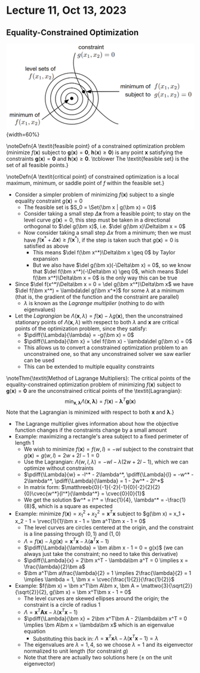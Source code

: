 # Lecture 11, Oct 13, 2023

## Equality-Constrained Optimization

![Illustration of equality-constrained optimization.](imgs/lec11_1.png){width=60%}

\noteDefn{A \textit{feasible point} of a constrained optimization problem (minimize $f(\bm x)$ subject to $\bm g(\bm x) = \bm 0$, $\bm h(\bm x) \geq \bm 0$) is any point $\bm x$ satisfying the constraints $\bm g(\bm x) = \bm 0$ and $\bm h(\bm x) \geq \bm 0$. \tcblower The \textit{feasible set} is the set of all feasible points.}

\noteDefn{A \textit{critical point} of constrained optimization is a local maximum, minimum, or saddle point of $f$ within the feasible set.}

* Consider a simpler problem of minimizing $f(\bm x)$ subject to a single equality constraint $g(\bm x) = 0$
	* The feasible set is $S_0 = \Set{\bm x | g(\bm x) = 0}$
	* Consider taking a small step $\Delta\bm x$ from a feasible point; to stay on the level curve $g(\bm x) = 0$, this step must be taken in a directional orthogonal to $\del g(\bm x)$, i.e. $\del g(\bm x)\Delta\bm x = 0$
	* Now consider taking a small step $\Delta x$ from a minimum; then we must have $f(\bm x^* + \Delta\bm x) \geq f(\bm x^*)$, if the step is taken such that $g(\bm x) = 0$ is satisfied as above
		* This means $\del f(\bm x^*)\Delta\bm x \geq 0$ by Taylor expansion
		* But we also have $\del g(\bm x)(-\Delta\bm x) = 0$, so we know that $\del f(\bm x^*)(-\Delta\bm x) \geq 0$, which means $\del f(\bm x^*)\Delta\bm x = 0$ is the only way this can be true
* Since $\del f(x^*)\Delta\bm x = 0 = \del g(\bm x^*)\Delta\bm x$ we have $\del f(\bm x^*) = \lambda\del g(\bm x^*)$ for some $\lambda$ at a minimum (that is, the gradient of the function and the constraint are parallel)
	* $\lambda$ is known as the *Lagrange multiplier* (nothing to do with eigenvalues)
* Let the *Lagrangian* be $\Lambda(\bm x, \lambda) = f(\bm x) - \lambda g(\bm x)$, then the unconstrained stationary points of $\Lambda(\bm x, \lambda)$ with respect to both $\lambda$ and $\bm x$ are critical points of the optimization problem, since they satisfy:
	* $\pdiff{\Lambda}{\lambda} = -g(\bm x) = 0$
	* $\pdiff{\Lambda}{\bm x} = \del f(\bm x) - \lambda\del g(\bm x) = 0$
	* This allows us to convert a constrained optimization problem to an unconstrained one, so that any unconstrained solver we saw earlier can be used
	* This can be extended to multiple equality constraints

\noteThm{\textit{Method of Lagrange Multipliers}: The critical points of the equality-constrained optimization problem of minimizing $f(\bm x)$ subject to $\bm g(\bm x) = \bm 0$ are the unconstrained critical points of the \textit{Lagrangian}: $$\min _{\bm x, \bm\lambda}\Lambda(\bm x, \bm\lambda) = f(\bm x) - \bm\lambda^T\bm g(\bm x)$$ Note that the Lagrangian is minimized with respect to both $\bm x$ and $\bm\lambda$.}

* The Lagrange multiplier gives information about how the objective function changes if the constraints change by a small amount
* Example: maximizing a rectangle's area subject to a fixed perimeter of length $1$
	* We wish to minimize $f(\bm x) = f(w, l) = -wl$ subject to the constraint that $g(\bm x) = g(w, l) = 2w + 2l - 1 = 0$
	* Use the Lagrangian: $\Lambda(w, l, \lambda) = -wl - \lambda(2w + 2l - 1)$, which we can optimize without constraints
	* $\pdiff{\Lambda}{w} = -l^* - 2\lambda^*, \pdiff{\Lambda}{l} = -w^* - 2\lambda^*, \pdiff{\Lambda}{\lambda} = 1 - 2w^* - 2l^*$
	* In matrix form: $\matthreeb{0}{-1}{-2}{-1}{0}{-2}{2}{2}{0}\cvec{w^*}{l^*}{\lambda^*} = \cvec{0}{0}{1}$
	* We get the solution $w^* = l^* = \frac{1}{4}, \lambda^* = -\frac{1}{8}$, which is a square as expected
* Example: minimize $f(\bm x) = x_1^2 + x_2^2 = \bm x^T\bm x$ subject to $g(\bm x) = x_1 + x_2 - 1 = \rvec{1}{1}\bm x - 1 = \bm a^T\bm x - 1 = 0$
	* The level curves are circles centered at the origin, and the constraint is a line passing through $(0, 1)$ and $(1, 0)$
	* $\Lambda = f(\bm x) - \lambda g(\bm x) = \bm x^T\bm x - \lambda(\bm a^T\bm x - 1)$
	* $\pdiff{\Lambda}{\lambda} = \bm a\bm x - 1 = 0 = g(x)$ (we can always just take the constraint; no need to take this derivative)
	* $\pdiff{\Lambda}{x} = 2\bm x^T - \lambda\bm a^T = 0 \implies x = \frac{\lambda}{2}\bm a$
	* $\bm a^T\bm a\frac{\lambda}{2} = 1 \implies 2\frac{\lambda}{2} = 1 \implies \lambda = 1, \bm x = \cvec{\frac{1}{2}}{\frac{1}{2}}$
* Example: $f(\bm x) = \bm x^T\bm A\bm x, \bm A = \mattwo{3}{\sqrt{2}}{\sqrt{2}}{2}, g(\bm x) = \bm x^T\bm x - 1 = 0$
	* The level curves are skewed ellipses around the origin; the constraint is a circle of radius 1
	* $\Lambda = \bm x^T\bm A\bm x - \lambda(\bm x^T\bm x - 1)$
	* $\pdiff{\Lambda}{\bm x} = 2\bm x^T\bm A - 2\lambda\bm x^T = 0 \implies \bm A\bm x = \lambda\bm x$ which is an eigenvalue equation
		* Substituting this back in: $\Lambda = \bm x^T\bm x\lambda - \lambda(\bm x^T\bm x - 1) = \lambda$
	* The eigenvalues are $\lambda = 1, 4$, so we choose $\lambda = 1$ and its eigenvector normalized to unit length (for constraint $g$)
	* Note that there are actually two solutions here ($\pm$ on the unit eigenvector)

